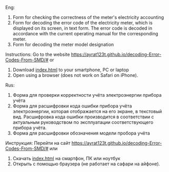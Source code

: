 Eng:
1) Form for checking the correctness of the meter's electricity accounting
2) Form for decoding the error code of the electricity meter, which is displayed on its screen, in text form.
The error code is decoded in accordance with the current operating manual for the corresponding meter.
3) Form for decoding the meter model designation 

Instructions:
Go to the website https://ayrat123t.github.io/decoding-Error-Codes-From-SMD/#
    or
1. Download [index.html](index.html) to your smartphone, PC or laptop
2. Open using a browser (does not work on Safari on iPhone).

Rus:
1) Форма для проверки корректности учёта электроэнергии прибора учёта
2) Форма для расшифровки кода ошибки прибора учёта электроэнергии, которая отображается на его экране, в текстовый вид.
Расшифровка кода ошибки производится в соответствии с актуальным руководством по эксплуатации соответствующего прибора учёта.
3) Форма для расшифровки обозначения модели пробора учёта


Инструкция:
Перейти на сайт https://ayrat123t.github.io/decoding-Error-Codes-From-SMD/#
    или
1. Скачать [index.html](index.html) на смартфон, ПК или ноутбук
2. Открыть с помощью браузера (не работает на сафари на айфоне).
